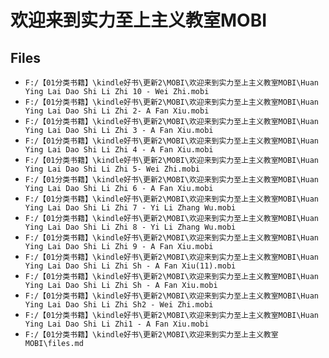 # 欢迎来到实力至上主义教室MOBI

## Files

- `F:/【01分类书籍】\kindle好书\更新2\MOBI\欢迎来到实力至上主义教室MOBI\Huan Ying Lai Dao Shi Li Zhi 10 - Wei Zhi.mobi`
- `F:/【01分类书籍】\kindle好书\更新2\MOBI\欢迎来到实力至上主义教室MOBI\Huan Ying Lai Dao Shi Li Zhi 2- A Fan Xiu.mobi`
- `F:/【01分类书籍】\kindle好书\更新2\MOBI\欢迎来到实力至上主义教室MOBI\Huan Ying Lai Dao Shi Li Zhi 3 - A Fan Xiu.mobi`
- `F:/【01分类书籍】\kindle好书\更新2\MOBI\欢迎来到实力至上主义教室MOBI\Huan Ying Lai Dao Shi Li Zhi 4 - A Fan Xiu.mobi`
- `F:/【01分类书籍】\kindle好书\更新2\MOBI\欢迎来到实力至上主义教室MOBI\Huan Ying Lai Dao Shi Li Zhi 5- Wei Zhi.mobi`
- `F:/【01分类书籍】\kindle好书\更新2\MOBI\欢迎来到实力至上主义教室MOBI\Huan Ying Lai Dao Shi Li Zhi 6 - A Fan Xiu.mobi`
- `F:/【01分类书籍】\kindle好书\更新2\MOBI\欢迎来到实力至上主义教室MOBI\Huan Ying Lai Dao Shi Li Zhi 7 - Yi Li Zhang Wu.mobi`
- `F:/【01分类书籍】\kindle好书\更新2\MOBI\欢迎来到实力至上主义教室MOBI\Huan Ying Lai Dao Shi Li Zhi 8 - Yi Li Zhang Wu.mobi`
- `F:/【01分类书籍】\kindle好书\更新2\MOBI\欢迎来到实力至上主义教室MOBI\Huan Ying Lai Dao Shi Li Zhi 9 - A Fan Xiu.mobi`
- `F:/【01分类书籍】\kindle好书\更新2\MOBI\欢迎来到实力至上主义教室MOBI\Huan Ying Lai Dao Shi Li Zhi Sh - A Fan Xiu(11).mobi`
- `F:/【01分类书籍】\kindle好书\更新2\MOBI\欢迎来到实力至上主义教室MOBI\Huan Ying Lai Dao Shi Li Zhi Sh - A Fan Xiu.mobi`
- `F:/【01分类书籍】\kindle好书\更新2\MOBI\欢迎来到实力至上主义教室MOBI\Huan Ying Lai Dao Shi Li Zhi Sh2 - Wei Zhi.mobi`
- `F:/【01分类书籍】\kindle好书\更新2\MOBI\欢迎来到实力至上主义教室MOBI\Huan Ying Lai Dao Shi Li Zhi1 - A Fan Xiu.mobi`
- `F:/【01分类书籍】\kindle好书\更新2\MOBI\欢迎来到实力至上主义教室MOBI\files.md`
